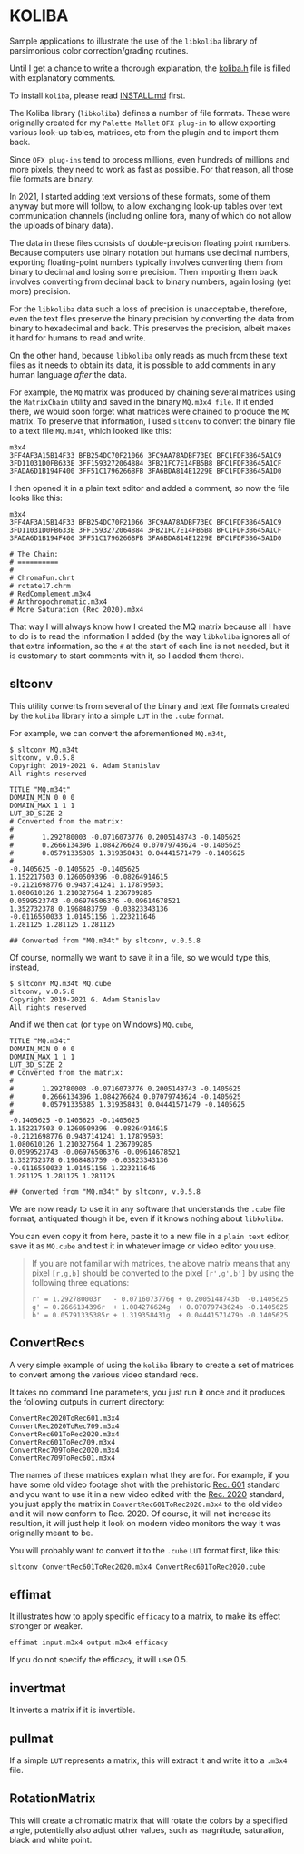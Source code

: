 # KOLIBA

Sample applications to illustrate the use of the `libkoliba` library of
parsimonious color correction/grading routines.

Until I get a chance to write a thorough explanation, the
[koliba.h](./src/koliba.h) file is filled with explanatory
comments.

To install `koliba`, please read [INSTALL.md](./INSTALL.md) first.

The Koliba library (`libkoliba`) defines a number of file formats.
These were originally created for my `Palette Mallet` `OFX plug-in`
to allow exporting various look-up tables, matrices, etc from the
plugin and to import them back.

Since `OFX plug-ins` tend to process millions, even hundreds of
millions and more pixels, they need to work as fast as possible.
For that reason, all those file formats are binary.

In 2021, I started adding text versions of these formats, some of
them anyway but more will follow, to allow exchanging look-up tables
over text communication channels (including online fora, many of which
do not allow the uploads of binary data).

The data in these files consists of double-precision floating point
numbers. Because computers use binary notation but humans use decimal
numbers, exporting floating-point numbers typically involves converting
them from binary to decimal and losing some precision. Then importing
them back involves converting from decimal back to binary numbers, again
losing (yet more) precision.

For the `libkoliba` data such a loss of precision is unacceptable,
therefore, even the text files preserve the binary precision by
converting the data from binary to hexadecimal and back.
This preserves the precision, albeit makes it hard for humans to
read and write.

On the other hand, because `libkoliba` only reads as much from these
text files as it needs to obtain its data, it is possible to add
comments in any human language _after_ the data.

For example, the `MQ` matrix was produced by chaining several matrices
using the `MatrixChain` utility and saved in the binary `MQ.m3x4 file`.
If it ended there, we would soon forget what matrices were chained
to produce the `MQ` matrix. To preserve that information, I used `sltconv`
to convert the binary file to a text file `MQ.m34t`, which looked like this:

```
m3x4
3FF4AF3A15B14F33 BFB254DC70F21066 3FC9AA78ADBF73EC BFC1FDF3B645A1C9
3FD11031D0FB633E 3FF1593272064884 3FB21FC7E14FB5B8 BFC1FDF3B645A1CF
3FADA6D1B194F400 3FF51C1796266BFB 3FA6BDA814E1229E BFC1FDF3B645A1D0
```

I then opened it in a plain text editor and added a comment, so now the
file looks like this:

```
m3x4
3FF4AF3A15B14F33 BFB254DC70F21066 3FC9AA78ADBF73EC BFC1FDF3B645A1C9
3FD11031D0FB633E 3FF1593272064884 3FB21FC7E14FB5B8 BFC1FDF3B645A1CF
3FADA6D1B194F400 3FF51C1796266BFB 3FA6BDA814E1229E BFC1FDF3B645A1D0

# The Chain:
# ==========
#
# ChromaFun.chrt
# rotate17.chrm
# RedComplement.m3x4
# Anthropochromatic.m3x4
# More Saturation (Rec 2020).m3x4
```

That way I will always know how I created the MQ matrix because all
I have to do is to read the information I added (by the way `libkoliba`
ignores all of that extra information, so the `#` at the start of each
line is not needed, but it is customary to start comments with it, so
I added them there).

## sltconv

This utility converts from several of the binary and text file formats
created by the `koliba` library into a simple `LUT` in the 
`.cube` format.

For example, we can convert the aforementioned `MQ.m34t`,

```
$ sltconv MQ.m34t
sltconv, v.0.5.8
Copyright 2019-2021 G. Adam Stanislav
All rights reserved

TITLE "MQ.m34t"
DOMAIN_MIN 0 0 0
DOMAIN_MAX 1 1 1
LUT_3D_SIZE 2
# Converted from the matrix:
#
#       1.292780003 -0.0716073776 0.2005148743 -0.1405625
#       0.2666134396 1.084276624 0.07079743624 -0.1405625
#       0.05791335385 1.319358431 0.04441571479 -0.1405625
#
-0.1405625 -0.1405625 -0.1405625
1.152217503 0.1260509396 -0.08264914615
-0.2121698776 0.9437141241 1.178795931
1.080610126 1.210327564 1.236709285
0.0599523743 -0.06976506376 -0.09614678521
1.352732378 0.1968483759 -0.03823343136
-0.0116550033 1.01451156 1.223211646
1.281125 1.281125 1.281125

## Converted from "MQ.m34t" by sltconv, v.0.5.8
```

Of course, normally we want to save it in a file, so we would
type this, instead,

```
$ sltconv MQ.m34t MQ.cube
sltconv, v.0.5.8
Copyright 2019-2021 G. Adam Stanislav
All rights reserved
```

And if we then `cat` (or `type` on Windows) `MQ.cube`,

```
TITLE "MQ.m34t"
DOMAIN_MIN 0 0 0
DOMAIN_MAX 1 1 1
LUT_3D_SIZE 2
# Converted from the matrix:
#
#       1.292780003 -0.0716073776 0.2005148743 -0.1405625
#       0.2666134396 1.084276624 0.07079743624 -0.1405625
#       0.05791335385 1.319358431 0.04441571479 -0.1405625
#
-0.1405625 -0.1405625 -0.1405625
1.152217503 0.1260509396 -0.08264914615
-0.2121698776 0.9437141241 1.178795931
1.080610126 1.210327564 1.236709285
0.0599523743 -0.06976506376 -0.09614678521
1.352732378 0.1968483759 -0.03823343136
-0.0116550033 1.01451156 1.223211646
1.281125 1.281125 1.281125

## Converted from "MQ.m34t" by sltconv, v.0.5.8
```

We are now ready to use it in any software that understands
the `.cube` file format, antiquated though it be, even if it knows
nothing about `libkoliba`.

You can even copy it from here, paste it to a new file in a
`plain text` editor, save it as `MQ.cube` and test it in whatever
image or video editor you use.

> If you are not familiar with matrices, the above matrix
> means that any pixel `[r,g,b]` should be converted to
> the pixel `[r',g',b']` by using the following three equations:
>
> ```
> r' = 1.292780003r   - 0.0716073776g + 0.2005148743b  -0.1405625
> g' = 0.2666134396r  + 1.084276624g  + 0.07079743624b -0.1405625
> b' = 0.05791335385r + 1.319358431g  + 0.04441571479b -0.1405625
> ```


## ConvertRecs

A very simple example of using the `koliba` library to create
a set of matrices to convert among the various video standard
recs.

It takes no command line parameters, you just run it once and it
produces the following outputs in current directory:

```
ConvertRec2020ToRec601.m3x4
ConvertRec2020ToRec709.m3x4
ConvertRec601ToRec2020.m3x4
ConvertRec601ToRec709.m3x4
ConvertRec709ToRec2020.m3x4
ConvertRec709ToRec601.m3x4
```

The names of these matrices explain what they are for. For example,
if you have some old video footage shot with the prehistoric
[Rec. 601](https://en.wikipedia.org/wiki/Rec._601) standard
and you want to use it in a new video edited with the
[Rec. 2020](https://en.wikipedia.org/wiki/Rec._2020) standard,
you just apply the matrix in `ConvertRec601ToRec2020.m3x4` to the old
video and it will now conform to Rec. 2020. Of course, it will not increase
its resultion, it will just help it look on modern video monitors
the way it was originally meant to be.

You will probably want to convert it to the `.cube` `LUT` format
first, like this:

```
sltconv ConvertRec601ToRec2020.m3x4 ConvertRec601ToRec2020.cube
```

## effimat

It illustrates how to apply specific `efficacy` to a matrix, to make
its effect stronger or weaker.

```
effimat input.m3x4 output.m3x4 efficacy
```

If you do not specify the efficacy, it will use 0.5.

## invertmat

It inverts a matrix if it is invertible.

## pullmat

If a simple `LUT` represents a matrix, this will extract it and write
it to a `.m3x4` file.

## RotationMatrix

This will create a chromatic matrix that will rotate the colors by a specified angle,
potentially also adjust other values, such as magnitude, saturation, black
and white point.
